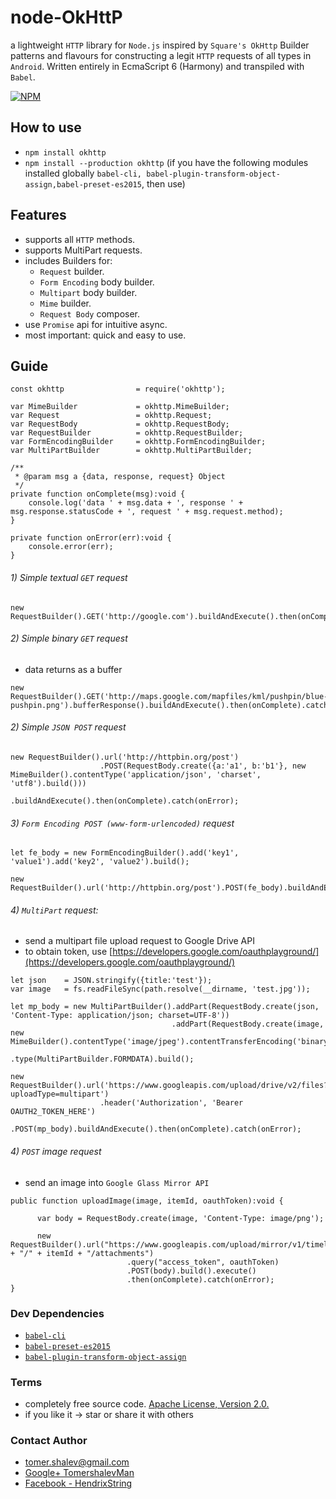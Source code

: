 # node-OkHttP
a lightweight `HTTP` library for `Node.js` inspired by `Square's OkHttp` Builder patterns and flavours
for constructing a legit `HTTP` requests of all types in `Android`.
Written entirely in EcmaScript 6 (Harmony) and transpiled with `Babel`.

[![NPM](https://nodei.co/npm/okhttp.png?downloads=true&downloadRank=true&stars=true)](https://nodei.co/npm/okhttp/)

## How to use
- `npm install okhttp`
- `npm install --production okhttp` (if you have the following modules installed globally `babel-cli, babel-plugin-transform-object-assign,babel-preset-es2015`,
then use)


## Features
- supports all `HTTP` methods.
- supports MultiPart requests.
- includes Builders for:
  - `Request` builder.
  - `Form Encoding` body builder.
  - `Multipart` body builder.
  - `Mime` builder.
  - `Request Body` composer.
- use `Promise` api for intuitive async.
- most important: quick and easy to use.

## Guide
```
const okhttp                = require('okhttp');

var MimeBuilder             = okhttp.MimeBuilder;
var Request                 = okhttp.Request;
var RequestBody             = okhttp.RequestBody;
var RequestBuilder          = okhttp.RequestBuilder;
var FormEncodingBuilder     = okhttp.FormEncodingBuilder;
var MultiPartBuilder        = okhttp.MultiPartBuilder;

/**
 * @param msg a {data, response, request} Object
 */
private function onComplete(msg):void {
    console.log('data ' + msg.data + ', response ' + msg.response.statusCode + ', request ' + msg.request.method);
}

private function onError(err):void {
    console.error(err);
}

```


###### 1) Simple textual `GET` request

```
new RequestBuilder().GET('http://google.com').buildAndExecute().then(onComplete).catch(onError);

```

###### 2) Simple binary `GET` request
- data returns as a buffer

```
new RequestBuilder().GET('http://maps.google.com/mapfiles/kml/pushpin/blue-pushpin.png').bufferResponse().buildAndExecute().then(onComplete).catch(onError);

```

###### 2) Simple `JSON POST` request

```
new RequestBuilder().url('http://httpbin.org/post')
                    .POST(RequestBody.create({a:'a1', b:'b1'}, new MimeBuilder().contentType('application/json', 'charset', 'utf8').build()))
                    .buildAndExecute().then(onComplete).catch(onError);

```

###### 3) `Form Encoding POST (www-form-urlencoded)` request

```
let fe_body = new FormEncodingBuilder().add('key1', 'value1').add('key2', 'value2').build();

new RequestBuilder().url('http://httpbin.org/post').POST(fe_body).buildAndExecute().then(onComplete).catch(onError);

```

###### 4) `MultiPart` request: 
- send a multipart file upload request to Google Drive API
- to obtain token, use [https://developers.google.com/oauthplayground/](https://developers.google.com/oauthplayground/)
```
let json    = JSON.stringify({title:'test'});
var image   = fs.readFileSync(path.resolve(__dirname, 'test.jpg'));

let mp_body = new MultiPartBuilder().addPart(RequestBody.create(json, 'Content-Type: application/json; charset=UTF-8'))
                                    .addPart(RequestBody.create(image, new MimeBuilder().contentType('image/jpeg').contentTransferEncoding('binary').build()))
                                    .type(MultiPartBuilder.FORMDATA).build();

new RequestBuilder().url('https://www.googleapis.com/upload/drive/v2/files?uploadType=multipart')
                    .header('Authorization', 'Bearer OAUTH2_TOKEN_HERE')
                    .POST(mp_body).buildAndExecute().then(onComplete).catch(onError);

```

###### 4) `POST` image request
- send an image into `Google Glass Mirror API`

```
public function uploadImage(image, itemId, oauthToken):void {

      var body = RequestBody.create(image, 'Content-Type: image/png');
      
      new RequestBuilder().url("https://www.googleapis.com/upload/mirror/v1/timeline" + "/" + itemId + "/attachments")
                          .query("access_token", oauthToken)
                          .POST(body).build().execute()
                          .then(onComplete).catch(onError);
}

```

### Dev Dependencies
* [`babel-cli`](https://github.com/babel/babel/tree/master/packages/babel-cli)
* [`babel-preset-es2015`](https://github.com/babel/babel/tree/master/packages/babel-preset-es2015)
* [`babel-plugin-transform-object-assign`](https://github.com/babel/babel/tree/master/packages/babel-plugin-transform-object-assign)

### Terms
* completely free source code. [Apache License, Version 2.0.](http://www.apache.org/licenses/LICENSE-2.0)
* if you like it -> star or share it with others

### Contact Author
* [tomer.shalev@gmail.com](tomer.shalev@gmail.com)
* [Google+ TomershalevMan](https://plus.google.com/+TomershalevMan/about)
* [Facebook - HendrixString](https://www.facebook.com/HendrixString)